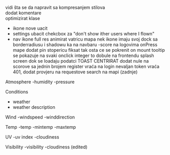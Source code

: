 vidi šta se da napravit sa kompresanjem stilova <br>
dodat komentare <br>
optimizirat klase <br>
- ikone nove uacit
- settings ubacit chekcbox za "don't show ither users where I flown"
- nav ikone full res
animirat vatricu
mapa nek ikone imaju svoj dock sa borderradiusu i shadowu ka na navbaru
-score na logovima
onPress mape dodat pin
stopericu fiksat tak osta ce se pokrenit on mount
tooltip se pokazuje na svaki onclick
integer to dobule na frontendu
splash screen dok se loadaju podatci
TOAST CENTRIRAT
dodat nule na scorove sa jednin brojem
register vraća na login
nevaljan token vraća 401, dodat provjeru na requestove
search na mapi (zadnje)

Atmosphere
-humidity
-pressure

Conditions
- weather
- weather description

Wind
-windspeed
-winddirection

Temp
-temp
-mintemp
-maxtemp

UV
-uv index
-cloudiness

Visibility
-visibility
-cloudiness (edited)